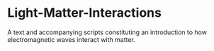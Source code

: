 # Light-Matter-Interactions
A text and accompanying scripts constituting an introduction to how electromagnetic waves interact with matter.
